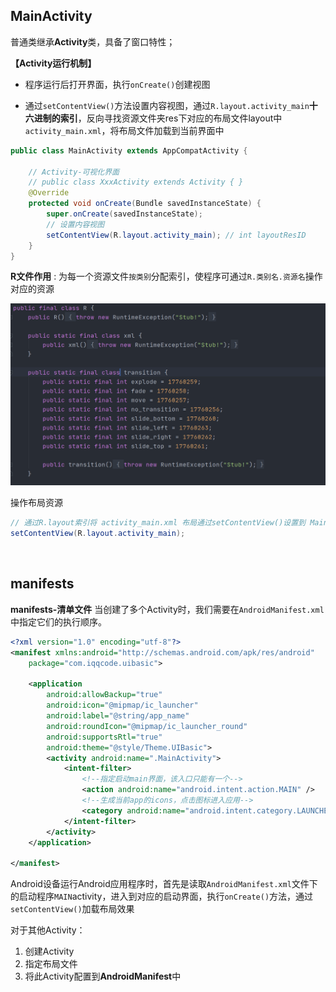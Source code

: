 ## MainActivity

普通类继承**Activity**类，具备了窗口特性；

**【Activity运行机制】**

- 程序运行后打开界面，执行`onCreate()`创建视图

- 通过`setContentView()`方法设置内容视图，通过`R.layout.activity_main`**十六进制的索引**，反向寻找资源文件夹res下对应的布局文件layout中`activity_main.xml`，将布局文件加载到当前界面中

```java
public class MainActivity extends AppCompatActivity {

    // Activity-可视化界面
    // public class XxxActivity extends Activity { }
    @Override
    protected void onCreate(Bundle savedInstanceState) {
        super.onCreate(savedInstanceState);
        // 设置内容视图
        setContentView(R.layout.activity_main); // int layoutResID
    }
}
```

**R文件作用** : 为每一个资源文件`按类别`分配索引，使程序可通过`R.类别名.资源名`操作对应的资源

![image-20201123171849054](1.线性与相对布局.assets/image-20201123171849054.png)

操作布局资源

```java
// 通过R.layout索引将 activity_main.xml 布局通过setContentView()设置到 MainActivity上
setContentView(R.layout.activity_main); 
```

<br>

## manifests

**manifests-清单文件** 当创建了多个Activity时，我们需要在`AndroidManifest.xml`中指定它们的执行顺序。

```xml
<?xml version="1.0" encoding="utf-8"?>
<manifest xmlns:android="http://schemas.android.com/apk/res/android"
    package="com.iqqcode.uibasic">

    <application
        android:allowBackup="true"
        android:icon="@mipmap/ic_launcher"
        android:label="@string/app_name"
        android:roundIcon="@mipmap/ic_launcher_round"
        android:supportsRtl="true"
        android:theme="@style/Theme.UIBasic">
        <activity android:name=".MainActivity">
            <intent-filter>
                <!--指定启动main界面，该入口只能有一个-->
                <action android:name="android.intent.action.MAIN" />
                <!--生成当前app的icons，点击图标进入应用-->
                <category android:name="android.intent.category.LAUNCHER" />
            </intent-filter>
        </activity>
    </application>

</manifest>
```

Android设备运行Android应用程序时，首先是读取`AndroidManifest.xml`文件下的启动程序`MAIN`activity，进入到对应的启动界面，执行`onCreate()`方法，通过`setContentView()`加载布局效果

对于其他Activity：

1. 创建Activity
2. 指定布局文件
3. 将此Activity配置到**AndroidManifest**中







